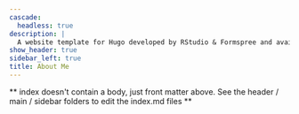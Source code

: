 ```yaml
---
cascade:
  headless: true
description: |
  A website template for Hugo developed by RStudio & Formspree and available for free.
show_header: true
sidebar_left: true
title: About Me
---
```


** index doesn't contain a body, just front matter above.
See the header / main / sidebar folders to edit the index.md files **
